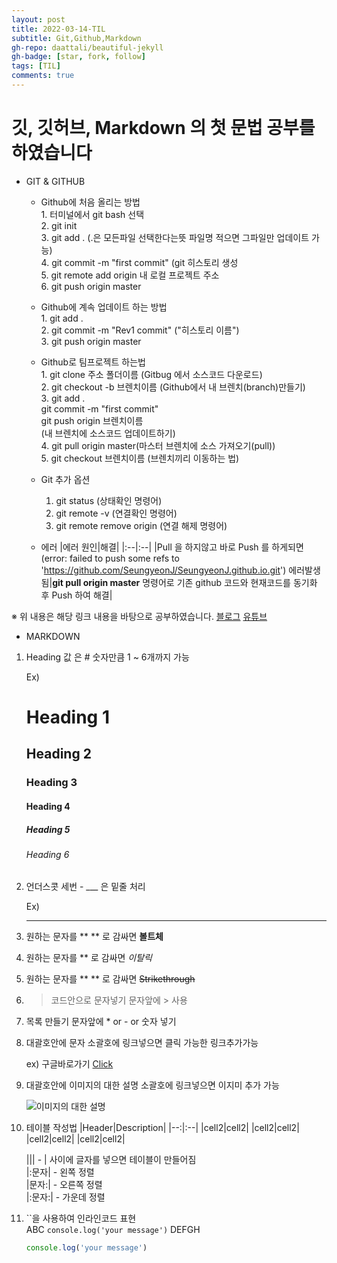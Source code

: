 ```yaml
---
layout: post
title: 2022-03-14-TIL
subtitle: Git,Github,Markdown
gh-repo: daattali/beautiful-jekyll
gh-badge: [star, fork, follow] 
tags: [TIL]
comments: true
---
```

# 깃, 깃허브, Markdown 의 첫 문법 공부를 하였습니다

* GIT & GITHUB
  * Github에 처음 올리는 방법\
        1. 터미널에서 git bash 선택  
        2. git init \
        3. git add . (.은 모든파일 선택한다는뜻 파일명 적으면 그파일만 업데이트 가능)\
        4. git commit -m "first commit" (git 히스토리 생성\
        5. git remote add origin 내 로컬 프로젝트 주소\
        6. git push origin master

  * Github에 계속 업데이트 하는 방법\
        1. git add .\
        2. git commit -m "Rev1 commit" ("히스토리 이름")\
        3. git push origin master

  * Github로 팀프로젝트 하는법\
        1. git clone 주소 폴더이름 (Gitbug 에서 소스코드 다운로드)\
        2. git checkout -b 브렌치이름 (Github에서 내 브렌치(branch)만들기)\
        3. git add . \
            git commit -m "first commit" \
            git push origin 브렌치이름\
            (내 브렌치에 소스코드 업데이트하기)\
        4. git pull origin master(마스터 브렌치에 소스 가져오기(pull))\
        5. git checkout 브렌치이름 (브렌치끼리 이동하는 법)
   
  * Git 추가 옵션
      1. git status (상태확인 명령어)
      2. git remote -v (연결확인 명령어)
      3. git remote remove origin (연결 해제 명령어)

  * 에러
    |에러 원인|해결|
    |:--|:--|
    |Pull 을 하지않고 바로 Push 를 하게되면(error: failed to push some refs to 'https://github.com/SeungyeonJ/SeungyeonJ.github.io.git') 에러발생됨|**git pull origin master** 명령어로 기존 github 코드와 현재코드를 동기화 후 Push 하여 해결|


※ 위 내용은 해당 링크 내용을 바탕으로 공부하였습니다.
 [블로그](https://hackmd.io/@oW_dDxdsRoSpl0M64Tfg2g/ByfwpNJ-K)
[유튜브](https://www.youtube.com/watch?v=cwC8t9dno2s)
* MARKDOWN

1. Heading 값 은 # 숫자만큼 1 ~ 6개까지 가능
   
   Ex)
   # Heading 1
   ## Heading 2
   ### Heading 3
   #### Heading 4
   ##### Heading 5
   ###### Heading 6

2. 언더스콧 세번 - ___ 은 밑줄 처리 

    Ex)
    ___

3. 원하는 문자를 ** ** 로 감싸면 **볼트체**

4. 원하는 문자를 ** 로 감싸면 *이탈릭*

5. 원하는 문자를 ** ** 로 감싸면 ~~Strikethrough~~

6. > 코드안으로 문자넣기 문자앞에 > 사용

7. 목록 만들기 문자앞에 * or - or 숫자 넣기

8. 대괄호안에 문자 소괄호에 링크넣으면 클릭 가능한 링크추가가능
   
   ex) 구글바로가기 [Click](https://www.google.co.kr/)

9. 대괄호안에 이미지의 대한 설명 소괄호에 링크넣으면 이지미 추가 가능
    
    ![이미지의 대한 설명](../docs/assets/images/350x250.png)

10. 테이블 작성법 
    |Header|Description|
    |--:|:--|
    |cell2|cell2|
    |cell2|cell2|
    |cell2|cell2|
    |cell2|cell2|
    
    ||| - | 사이에 글자를 넣으면 테이블이 만들어짐 \
    |:문자| - 왼쪽 정렬 \
    |문자:| - 오른쪽 정렬 \
    |:문자:| - 가운데 정렬

11. ``을 사용하여 인라인코드 표현 \
    ABC `console.log('your message')` DEFGH
    
    ```js
    console.log('your message')
    ```


